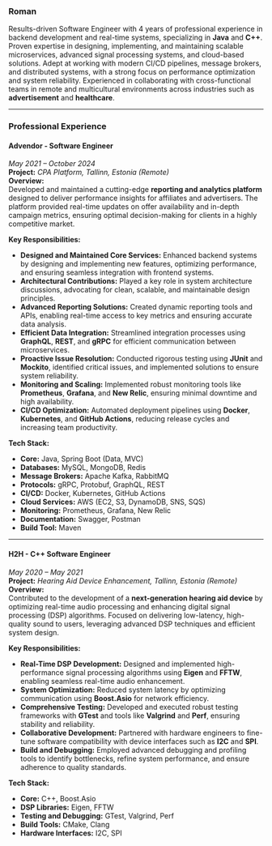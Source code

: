 
### **Roman**

Results-driven Software Engineer with 4 years of professional experience in backend development and real-time systems, specializing in **Java** and **C++**. Proven expertise in designing, implementing, and maintaining scalable microservices, advanced signal processing systems, and cloud-based solutions. Adept at working with modern CI/CD pipelines, message brokers, and distributed systems, with a strong focus on performance optimization and system reliability. Experienced in collaborating with cross-functional teams in remote and multicultural environments across industries such as **advertisement** and **healthcare**.

---

### **Professional Experience**

#### **Advendor - Software Engineer**

_May 2021 – October 2024_  
**Project:** _CPA Platform, Tallinn, Estonia (Remote)_  
**Overview:**  
Developed and maintained a cutting-edge **reporting and analytics platform** designed to deliver performance insights for affiliates and advertisers. The platform provided real-time updates on offer availability and in-depth campaign metrics, ensuring optimal decision-making for clients in a highly competitive market.

**Key Responsibilities:**

- **Designed and Maintained Core Services:** Enhanced backend systems by designing and implementing new features, optimizing performance, and ensuring seamless integration with frontend systems.
- **Architectural Contributions:** Played a key role in system architecture discussions, advocating for clean, scalable, and maintainable design principles.
- **Advanced Reporting Solutions:** Created dynamic reporting tools and APIs, enabling real-time access to key metrics and ensuring accurate data analysis.
- **Efficient Data Integration:** Streamlined integration processes using **GraphQL**, **REST**, and **gRPC** for efficient communication between microservices.
- **Proactive Issue Resolution:** Conducted rigorous testing using **JUnit** and **Mockito**, identified critical issues, and implemented solutions to ensure system reliability.
- **Monitoring and Scaling:** Implemented robust monitoring tools like **Prometheus**, **Grafana**, and **New Relic**, ensuring minimal downtime and high availability.
- **CI/CD Optimization:** Automated deployment pipelines using **Docker**, **Kubernetes**, and **GitHub Actions**, reducing release cycles and increasing team productivity.

**Tech Stack:**

- **Core:** Java, Spring Boot (Data, MVC)
- **Databases:** MySQL, MongoDB, Redis
- **Message Brokers:** Apache Kafka, RabbitMQ
- **Protocols:** gRPC, Protobuf, GraphQL, REST
- **CI/CD:** Docker, Kubernetes, GitHub Actions
- **Cloud Services:** AWS (EC2, S3, DynamoDB, SNS, SQS)
- **Monitoring:** Prometheus, Grafana, New Relic
- **Documentation:** Swagger, Postman
- **Build Tool:** Maven

---

#### **H2H - C++ Software Engineer**

_May 2020 – May 2021_  
**Project:** _Hearing Aid Device Enhancement, Tallinn, Estonia (Remote)_  
**Overview:**  
Contributed to the development of a **next-generation hearing aid device** by optimizing real-time audio processing and enhancing digital signal processing (DSP) algorithms. Focused on delivering low-latency, high-quality sound to users, leveraging advanced DSP techniques and efficient system design.

**Key Responsibilities:**

- **Real-Time DSP Development:** Designed and implemented high-performance signal processing algorithms using **Eigen** and **FFTW**, enabling seamless real-time audio enhancement.
- **System Optimization:** Reduced system latency by optimizing communication using **Boost.Asio** for network efficiency.
- **Comprehensive Testing:** Developed and executed robust testing frameworks with **GTest** and tools like **Valgrind** and **Perf**, ensuring stability and reliability.
- **Collaborative Development:** Partnered with hardware engineers to fine-tune software compatibility with device interfaces such as **I2C** and **SPI**.
- **Build and Debugging:** Employed advanced debugging and profiling tools to identify bottlenecks, refine system performance, and ensure adherence to quality standards.

**Tech Stack:**

- **Core:** C++, Boost.Asio
- **DSP Libraries:** Eigen, FFTW
- **Testing and Debugging:** GTest, Valgrind, Perf
- **Build Tools:** CMake, Clang
- **Hardware Interfaces:** I2C, SPI